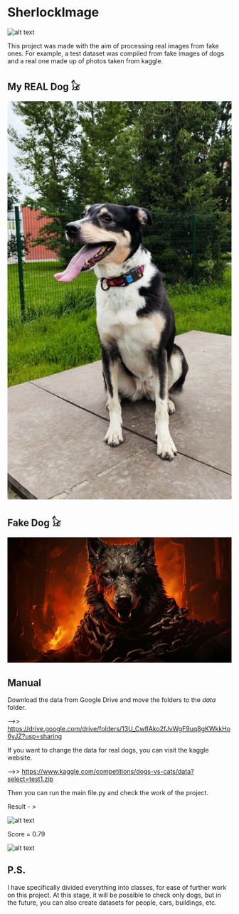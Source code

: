 # SherlockImage

![alt text](https://github.com/YuioiuY/SherlockImage/blob/main/source/logo.jpg)

This project was made with the aim of processing real images from fake ones. For example, a test dataset was compiled from fake images of dogs and a real one made up of photos taken from kaggle.

## My REAL Dog 𓃠

![alt text](https://github.com/YuioiuY/SherlockImage/blob/main/source/real_dog.jpg)

## Fake Dog 𓃠

![alt text](https://github.com/YuioiuY/SherlockImage/blob/main/source/fake_dog.jpg)

## Manual

Download the data from Google Drive and move the folders to the *data* folder.

-->> https://drive.google.com/drive/folders/13U_CwflAko2fJvWgF9uq8gKWkkHo6yJZ?usp=sharing

If you want to change the data for real dogs, you can visit the kaggle website.

-->> https://www.kaggle.com/competitions/dogs-vs-cats/data?select=test1.zip

Then you can run the main file.py and check the work of the project.

Result - > 

![alt text](https://github.com/YuioiuY/SherlockImage/blob/main/source/Figure_1.jpg)

Score = 0.79

![alt text](https://github.com/YuioiuY/SherlockImage/blob/main/source/result.jpg)

## P.S.

I have specifically divided everything into classes, for ease of further work on this project. At this stage, it will be possible to check only dogs, but in the future, you can also create datasets for people, cars, buildings, etc.